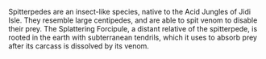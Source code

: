 Spitterpedes are an insect-like species, native to the Acid Jungles of Jidi Isle. They resemble large centipedes, and are able to spit venom to disable their prey. The Splattering Forcipule, a distant relative of the spitterpede, is rooted in the earth with subterranean tendrils, which it uses to absorb prey after its carcass is dissolved by its venom.
